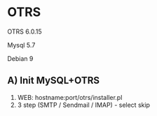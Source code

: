 # OTRS

OTRS 6.0.15

Mysql 5.7

Debian 9

##  A) Init MySQL+OTRS
  1) WEB: hostname:port/otrs/installer.pl
  2) 3 step (SMTP / Sendmail / IMAP) - select skip
